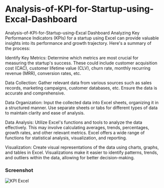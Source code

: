 # Analysis-of-KPI-for-Startup-using-Excal-Dashboard
Analysis-of-KPI-for-Startup-using-Excal Dashboard
Analyzing Key Performance Indicators (KPIs) for a startup using Excel can provide valuable insights into its performance and growth trajectory. Here's a summary of the process:

Identify Key Metrics: Determine which metrics are most crucial for measuring the startup's success. These could include customer acquisition cost (CAC), customer lifetime value (CLV), churn rate, monthly recurring revenue (MRR), conversion rates, etc.

Data Collection: Gather relevant data from various sources such as sales records, marketing campaigns, customer databases, etc. Ensure the data is accurate and comprehensive.

Data Organization: Input the collected data into Excel sheets, organizing it in a structured manner. Use separate sheets or tabs for different types of data to maintain clarity and ease of analysis.

Data Analysis: Utilize Excel's functions and tools to analyze the data effectively. This may involve calculating averages, trends, percentages, growth rates, and other relevant metrics. Excel offers a wide range of functions for statistical analysis, visualization, and reporting.

Visualization: Create visual representations of the data using charts, graphs, and tables in Excel. Visualizations make it easier to identify patterns, trends, and outliers within the data, allowing for better decision-making.
### Screenshot 
![KPI Excel](https://github.com/PreranaRokade/Analysis-of-KPI-for-Startup-using-Excal-Dashboard/assets/168730729/71e402d9-ef70-40f3-837b-fb62177a90e3)
